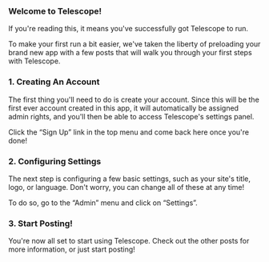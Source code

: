 ### Welcome to Telescope!

If you're reading this, it means you've successfully got Telescope to run. 

To make your first run a bit easier, we've taken the liberty of preloading your brand new app with a few posts that will walk you through your first steps with Telescope.

### 1. Creating An Account

The first thing you'll need to do is create your account. Since this will be the first ever account created in this app, it will automatically be assigned admin rights, and you'll then be able to access Telescope's settings panel.

Click the “Sign Up” link in the top menu and come back here once you're done!

### 2. Configuring Settings

The next step is configuring a few basic settings, such as your site's title, logo, or language. Don't worry, you can change all of these at any time!

To do so, go to the “Admin” menu and click on “Settings”.

### 3. Start Posting!

You're now all set to start using Telescope. Check out the other posts for more information, or just start posting!